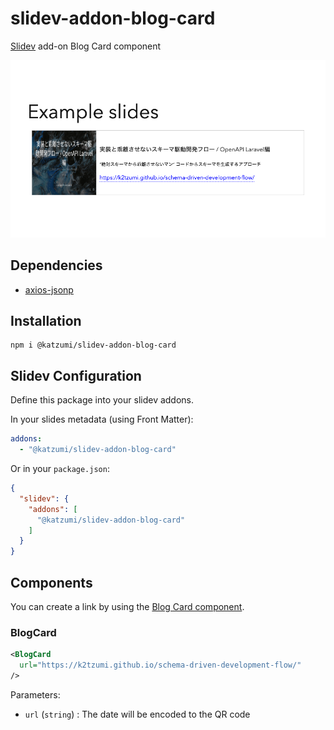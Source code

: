 # slidev-addon-blog-card
[Slidev](https://sli.dev/) add-on Blog Card component

![screenshot](example-export/001.png)

## Dependencies

- [axios-jsonp](https://github.com/AdonisLau/axios-jsonp)

## Installation

```console
npm i @katzumi/slidev-addon-blog-card
```

## Slidev Configuration

Define this package into your slidev addons.

In your slides metadata (using Front Matter):

```yaml
addons:
  - "@katzumi/slidev-addon-blog-card"
```

Or in your `package.json`:
```json
{
  "slidev": {
    "addons": [
      "@katzumi/slidev-addon-blog-card"
    ]
  }
}
```

## Components

You can create a link by using the [Blog Card component](#BlogCard).

### BlogCard

```xml
<BlogCard
  url="https://k2tzumi.github.io/schema-driven-development-flow/"
/>
```

Parameters:
* `url` (`string`) : The date will be encoded to the QR code
